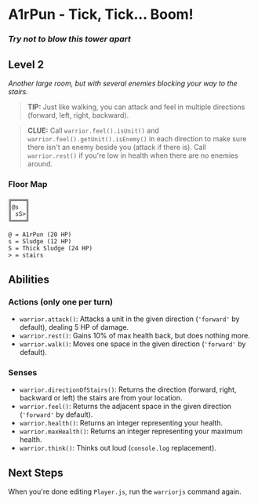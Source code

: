 # A1rPun - Tick, Tick... Boom!

### _Try not to blow this tower apart_

## Level 2

_Another large room, but with several enemies blocking your way to the stairs._

> **TIP:** Just like walking, you can attack and feel in multiple directions (forward, left, right, backward).

> **CLUE:** Call `warrior.feel().isUnit()` and `warrior.feel().getUnit().isEnemy()` in each direction to make sure there isn't an enemy beside you (attack if there is). Call `warrior.rest()` if you're low in health when there are no enemies around.

### Floor Map

```
╔════╗
║@s  ║
║ sS>║
╚════╝

@ = A1rPun (20 HP)
s = Sludge (12 HP)
S = Thick Sludge (24 HP)
> = stairs
```

## Abilities

### Actions (only one per turn)

- `warrior.attack()`: Attacks a unit in the given direction (`'forward'` by default), dealing 5 HP of damage.
- `warrior.rest()`: Gains 10% of max health back, but does nothing more.
- `warrior.walk()`: Moves one space in the given direction (`'forward'` by default).

### Senses

- `warrior.directionOfStairs()`: Returns the direction (forward, right, backward or left) the stairs are from your location.
- `warrior.feel()`: Returns the adjacent space in the given direction (`'forward'` by default).
- `warrior.health()`: Returns an integer representing your health.
- `warrior.maxHealth()`: Returns an integer representing your maximum health.
- `warrior.think()`: Thinks out loud (`console.log` replacement).

## Next Steps

When you're done editing `Player.js`, run the `warriorjs` command again.
